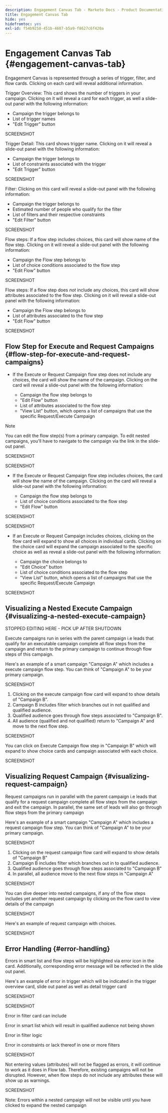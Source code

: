 ```yaml
---
description: Engagement Canvas Tab - Marketo Docs - Product Documentation
title: Engagement Canvas Tab
hide: yes
hidefromtoc: yes
exl-id: f54b9258-451b-4607-b5a9-f8627c6f420a
---
```

# Engagement Canvas Tab {#engagement-canvas-tab}

Engagement Canvas is represented through a series of trigger, filter, and flow cards. Clicking on each card will reveal additional information.

Trigger Overview: This card shows the number of triggers in your campaign. Clicking on it will reveal a card for each trigger, as well a slide-out panel with the following information:

* Campaign the trigger belongs to
* List of trigger names
* "Edit Trigger" button

SCREENSHOT

Trigger Detail: This card shows trigger name. Clicking on it will reveal a slide-out panel with the following information: 

* Campaign the trigger belongs to
* List of constraints associated with the trigger
* "Edit Trigger" button

SCREENSHOT

Filter: Clicking on this card will reveal a slide-out panel with the following information:

* Campaign the trigger belongs to
* Estimated number of people who qualify for the filter
* List of filters and their respective constraints
* "Edit Filter" button

SCREENSHOT

Flow steps: If a flow step includes choices, this card will show name of the flow step. Clicking on it will reveal a slide-out panel with the following information:

* Campaign the Flow step belongs to 
* List of choice conditions associated to the flow step
* "Edit Flow" button

SCREENSHOT

Flow steps: If a flow step does _not_ include any choices, this card will show attributes associated to the flow step. Clicking on it will reveal a slide-out panel with the following information:

* Campaign the Flow step belongs to
* List of attributes associated to the flow step
* "Edit Flow" button

SCREENSHOT

## Flow Step for Execute and Request Campaigns {#flow-step-for-execute-and-request-campaigns}

* If the Execute or Request Campaign flow step does not include any choices, the card will show the name of the campaign. Clicking on the card will reveal a slide-out panel with the following information:

   * Campaign the flow step belongs to 
   * "Edit Flow" button 
   * List of attributes associated to the flow step 
   * "View List" button, which opens a list of campaigns that use the specific Request/Execute Campaign

>[!NOTE]
>
>You can edit the flow step(s) from a primary campaign. To edit nested campaigns, you'll have to navigate to the campaign via the link in the slide-out panel.  

SCREENSHOT

SCREENSHOT

* If the Execute or Request Campaign flow step includes choices, the card will show the name of the campaign. Clicking on the card will reveal a slide-out panel with the following information: 

   * Campaign the flow step belongs to
   * List of choice conditions associated to the flow step
   * "Edit Flow" button

SCREENSHOT

SCREENSHOT

* If an Execute or Request Campaign includes choices, clicking on the flow card will expand to show all choices in individual cards. Clicking on the choice card will expand the campaign associated to the specific choice as well as reveal a slide-out panel with the following information:

   * Campaign the choice belongs to
   * "Edit Choice" button
   * List of choice conditions associated to the flow step
   * "View List" button, which opens a list of campaigns that use the specific Request/Execute Campaign

SCREENSHOT

## Visualizing a Nested Execute Campaign {#visualizing-a-nested-execute-campaign}

STOPPED EDITING HERE - PICK UP AFTER SHUTDOWN

Execute campaigns run in series with the parent campaign i.e leads that qualify for an executable campaign complete all flow steps from the campaign and return to the primary campaign to continue through flow steps of this campaign.  

Here's an example of a smart campaign "Campaign A" which includes a execute campaign flow step. You can think of "Campaign A" to be your primary campaign. 

SCREENSHOT

1. Clicking on the execute campaign flow card will expand to show details of "Campaign B".
1. Campaign B includes filter which branches out in not qualified and qualified audience.  
1. Qualified audience goes through flow steps associated to "Campaign B".
1. All audience (qualified and not qualified) return to "Campaign A" and move to the next flow step.

SCREENSHOT

You can click on Execute Campaign flow step in "Campaign B" which will expand to show choice cards and campaign associated with each choice. 

SCREENSHOT

## Visualizing Request Campaign {#visualizing-request-campaign}

Request campaigns run in parallel with the parent campaign i.e leads that qualify for a request campaign complete all flow steps from the campaign and exit the campaign. In parallel, the same set of leads will also go through flow steps from the primary campaign 

Here's an example of a smart campaign "Campaign A" which includes a request campaign flow step. You can think of "Campaign A" to be your primary campaign.

SCREENSHOT

1. Clicking on the request campaign flow card will expand to show details of "Campaign B" 
1. Campaign B includes filter which branches out in to qualified audience.  
1. Qualified audience goes through flow steps associated to "Campaign B" 
1. In parallel, all audience move to the next flow steps in "Campaign A" 

SCREENSHOT

You can dive deeper into nested campaigns, if any of the flow steps includes yet another request campaign by clicking on the flow card to view details of the campaign 

SCREENSHOT

Here's an example of request campaign with choices.  

SCREENSHOT

## Error Handling {#error-handling}

Errors in smart list and flow steps will be highlighted via error icon in the card. Additionally, corresponding error message will be reflected in the slide out panel.

Here's an example of error in trigger which will be indicated in the trigger overview card, slide out panel as well as detail trigger card

SCREENSHOT

SCREENSHOT

Error in filter card can include 

Error in smart list which will result in qualified audience not being shown 

Error in filter logic 

Error in constraints or lack thereof in one or more filters 

SCREENSHOT

Not entering values (attributes) will not be flagged as errors, it will continue to work as it does in Flow tab. Therefore, existing campaigns will not be disrupted. However, when flow steps do not include any attributes these will show up as warnings. 

SCREENSHOT

Note: Errors within a nested campaign will not be visible until you have clicked to expand the nested campaign
